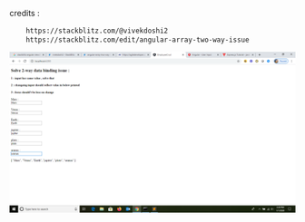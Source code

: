 credits : 

        https://stackblitz.com/@vivekdoshi2
        https://stackblitz.com/edit/angular-array-two-way-issue


![](https://github.com/mithunkumarc/angular/blob/master/ngmode-array/ngmodel-array.png)
